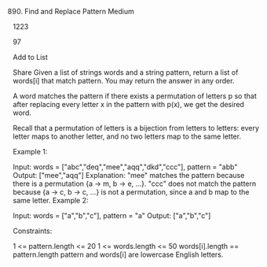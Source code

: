 890. Find and Replace Pattern
Medium

1223

97

Add to List

Share
Given a list of strings words and a string pattern, return a list of words[i] that match pattern. You may return the answer in any order.

A word matches the pattern if there exists a permutation of letters p so that after replacing every letter x in the pattern with p(x), we get the desired word.

Recall that a permutation of letters is a bijection from letters to letters: every letter maps to another letter, and no two letters map to the same letter.



Example 1:

Input: words = ["abc","deq","mee","aqq","dkd","ccc"], pattern = "abb"
Output: ["mee","aqq"]
Explanation: "mee" matches the pattern because there is a permutation {a -> m, b -> e, ...}.
"ccc" does not match the pattern because {a -> c, b -> c, ...} is not a permutation, since a and b map to the same letter.
Example 2:

Input: words = ["a","b","c"], pattern = "a"
Output: ["a","b","c"]


Constraints:

1 <= pattern.length <= 20
1 <= words.length <= 50
words[i].length == pattern.length
pattern and words[i] are lowercase English letters.

